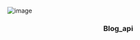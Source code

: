 <!-- PROJECT LOGO -->
![image](https://github.com/user-attachments/assets/9574b320-c707-421d-b6b1-d09ae2dd8747)
<br />
<div align="center">
  <h3 align="center">Blog_api</h3>
</div>

